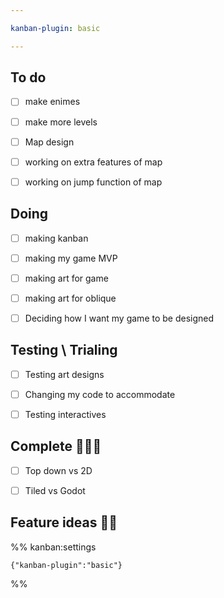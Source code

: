 ```yaml
---

kanban-plugin: basic

---
```


## To do

- [ ] make enimes
- [ ] make more levels
- [ ] Map design
- [ ] working on extra features of map
- [ ] working on jump function of map


## Doing

- [ ] making kanban
- [ ] making my game MVP
- [ ] making art for game
- [ ] making art for oblique
- [ ] Deciding how I want my game to be designed


## Testing \ Trialing

- [ ] Testing art designs
- [ ] Changing my code to accommodate
- [ ] Testing interactives


## Complete 🎈🎉✨

- [ ] Top down vs 2D
- [ ] Tiled vs Godot


## 



## Feature ideas 🧐🧐





%% kanban:settings
```
{"kanban-plugin":"basic"}
```
%%